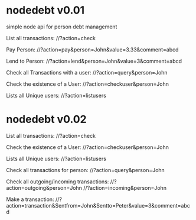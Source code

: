 # nodedebt v0.01
simple node api for person debt management

List all transactions:
//?action=check

Pay Person:
//?action=pay&person=John&value=3.33&comment=abcd

Lend to Person:
//?action=lend&person=John&value=3&comment=abcd

Check all Transactions with a user:
//?action=query&person=John
 
 Check the existence of a User:
//?action=checkuser&person=John

Lists all Unique users:
//?action=listusers

# nodedebt v0.02

List all transactions:
//?action=check

 Check the existence of a User:
//?action=checkuser&person=John

Lists all Unique users:
//?action=listusers

Check all transactions for person:
//?action=query&person=John


Check all outgoing/incoming transactions:
//?action=outgoing&person=John
//?action=incoming&person=John

Make a transaction:
//?action=transaction&Sentfrom=John&Sentto=Peter&value=3&comment=abcd

